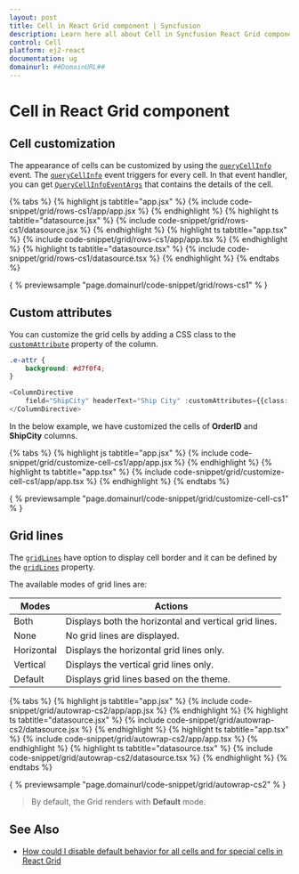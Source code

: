 ```yaml
---
layout: post
title: Cell in React Grid component | Syncfusion
description: Learn here all about Cell in Syncfusion React Grid component of Syncfusion Essential JS 2 and more.
control: Cell 
platform: ej2-react
documentation: ug
domainurl: ##DomainURL##
---
```


# Cell in React Grid component

## Cell customization

The appearance of cells can be customized by using the [`queryCellInfo`](https://ej2.syncfusion.com/angular/documentation/api/grid/#querycellinfo) event.
The [`queryCellInfo`](https://ej2.syncfusion.com/angular/documentation/api/grid/#querycellinfo) event triggers for every cell.
In that event handler, you can get [`QueryCellInfoEventArgs`](https://ej2.syncfusion.com/angular/documentation/api/grid/queryCellInfoEventArgs/) that contains the details of the cell.

{% tabs %}
{% highlight js tabtitle="app.jsx" %}
{% include code-snippet/grid/rows-cs1/app/app.jsx %}
{% endhighlight %}
{% highlight ts tabtitle="datasource.jsx" %}
{% include code-snippet/grid/rows-cs1/datasource.jsx %}
{% endhighlight %}
{% highlight ts tabtitle="app.tsx" %}
{% include code-snippet/grid/rows-cs1/app/app.tsx %}
{% endhighlight %}
{% highlight ts tabtitle="datasource.tsx" %}
{% include code-snippet/grid/rows-cs1/datasource.tsx %}
{% endhighlight %}
{% endtabs %}

{ % previewsample "page.domainurl/code-snippet/grid/rows-cs1" % }

## Custom attributes

You can customize the grid cells by adding a CSS class to the [`customAttribute`](https://ej2.syncfusion.com/angular/documentation/api/grid/column#customattributes) property of the column.

```CSS
.e-attr {
    background: #d7f0f4;
}
```

```typescript
<ColumnDirective
    field="ShipCity" headerText="Ship City" :customAttributes={{class: 'e-attr'}} width="80">
</ColumnDirective>
```

In the below example, we have customized the cells of **OrderID** and **ShipCity** columns.

{% tabs %}
{% highlight js tabtitle="app.jsx" %}
{% include code-snippet/grid/customize-cell-cs1/app/app.jsx %}
{% endhighlight %}
{% highlight ts tabtitle="app.tsx" %}
{% include code-snippet/grid/customize-cell-cs1/app/app.tsx %}
{% endhighlight %}
{% endtabs %}

{ % previewsample "page.domainurl/code-snippet/grid/customize-cell-cs1" % }

## Grid lines

The [`gridLines`](https://ej2.syncfusion.com/angular/documentation/api/grid/#gridlines) have option to display cell border and it can be defined by the
[`gridLines`](https://ej2.syncfusion.com/angular/documentation/api/grid/#gridlines) property.

The available modes of grid lines are:

| Modes | Actions |
|-------|---------|
| Both | Displays both the horizontal and vertical grid lines.|
| None | No grid lines are displayed.|
| Horizontal | Displays the horizontal grid lines only.|
| Vertical | Displays the vertical grid lines only.|
| Default | Displays grid lines based on the theme.|

{% tabs %}
{% highlight js tabtitle="app.jsx" %}
{% include code-snippet/grid/autowrap-cs2/app/app.jsx %}
{% endhighlight %}
{% highlight ts tabtitle="datasource.jsx" %}
{% include code-snippet/grid/autowrap-cs2/datasource.jsx %}
{% endhighlight %}
{% highlight ts tabtitle="app.tsx" %}
{% include code-snippet/grid/autowrap-cs2/app/app.tsx %}
{% endhighlight %}
{% highlight ts tabtitle="datasource.tsx" %}
{% include code-snippet/grid/autowrap-cs2/datasource.tsx %}
{% endhighlight %}
{% endtabs %}

{ % previewsample "page.domainurl/code-snippet/grid/autowrap-cs2" % }

>By default, the Grid renders with **Default** mode.

## See Also

* [How could I disable default behavior for all cells and for special cells in React Grid](https://www.syncfusion.com/forums/164559/how-could-i-disable-default-behavior-for-all-cells-and-for-special-cells-in-react-grid)
